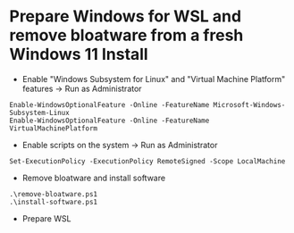 # Prepare Windows for WSL and remove bloatware from a fresh Windows 11 Install
- Enable "Windows Subsystem for Linux" and "Virtual Machine Platform" features -> Run as Administrator
```
Enable-WindowsOptionalFeature -Online -FeatureName Microsoft-Windows-Subsystem-Linux
Enable-WindowsOptionalFeature -Online -FeatureName VirtualMachinePlatform
```
- Enable scripts on the system -> Run as Administrator
```
Set-ExecutionPolicy -ExecutionPolicy RemoteSigned -Scope LocalMachine
```
- Remove bloatware and install software
```
.\remove-bloatware.ps1
.\install-software.ps1
```
- Prepare WSL

